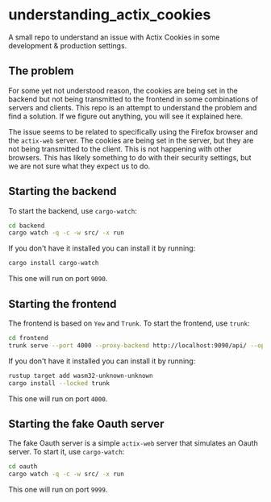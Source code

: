 # understanding_actix_cookies
A small repo to understand an issue with Actix Cookies in some development & production settings.

## The problem
For some yet not understood reason, the cookies are being set in the backend but not being transmitted to the frontend in some combinations of servers and clients. This repo is an attempt to understand the problem and find a solution. If we figure out anything, you will see it explained here.

The issue seems to be related to specifically using the Firefox browser and the `actix-web` server. The cookies are being set in the server, but they are not being transmitted to the client. This is not happening with other browsers. This has likely something to do with their security settings, but we are not sure what they expect us to do.

## Starting the backend
To start the backend, use `cargo-watch`:

```bash
cd backend
cargo watch -q -c -w src/ -x run
```

If you don't have it installed you can install it by running:

```bash
cargo install cargo-watch
```

This one will run on port `9090`.

## Starting the frontend
The frontend is based on `Yew` and `Trunk`. To start the frontend, use `trunk`:

```bash
cd frontend
trunk serve --port 4000 --proxy-backend http://localhost:9090/api/ --open
```

If you don't have it installed you can install it by running:

```bash
rustup target add wasm32-unknown-unknown
cargo install --locked trunk
```

This one will run on port `4000`.

## Starting the fake Oauth server
The fake Oauth server is a simple `actix-web` server that simulates an Oauth server. To start it, use `cargo-watch`:

```bash
cd oauth
cargo watch -q -c -w src/ -x run
```

This one will run on port `9999`.